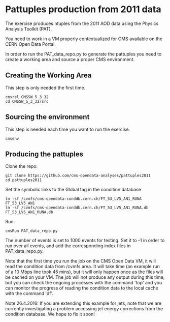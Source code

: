 # Pattuples production from 2011 data

The exercise produces ntuples from the 2011 AOD data using the Physics Analysis Toolkit (PAT).

You need to work in a VM properly contextualized for CMS available on the CERN Open Data Portal.

In order to run the PAT_data_repo.py to generate the pattuples 
you need to create a working area and source a proper CMS environment.

## Creating the Working Area

This step is only needed the first time.

```
cmsrel CMSSW_5_3_32
cd CMSSW_5_3_32/src
```

## Sourcing the environment 

This step is needed each time you want to run the exercise.

```
cmsenv
```

## Producing the pattuples

Clone the repo:

```
git clone https://github.com/cms-opendata-analyses/pattuples2011
cd pattuples2011
```

Set the symbolic links to the Global tag in the condition database

```
ln -sf /cvmfs/cms-opendata-conddb.cern.ch/FT_53_LV5_AN1_RUNA FT_53_LV5_AN1
ln -sf /cvmfs/cms-opendata-conddb.cern.ch/FT_53_LV5_AN1_RUNA.db FT_53_LV5_AN1_RUNA.db
```

Run: 

```
cmsRun PAT_data_repo.py 
```

The number of events is set to 1000 events for testing. Set it to -1 in order to run over all events, and add the corresponding index files in PAT_data_repo.py.

Note that the first time you run the job on the CMS Open Data VM, it will read the condition data from /cvmfs area. It will take time (an example run of a 10 Mbps line took 45 mins), but it will only happen once as the files will be cached on your VM. The job will not produce any output during this time, but you can check the ongoing processes with the command 'top' and you can monitor the progress of reading the condition data to the local cache with the command 'df'.

Note 26.4.2016: If you are extending this example for jets, note that we are currently investigating a problem accessing jet energy corrections from the condition database. We hope to fix it soon!

